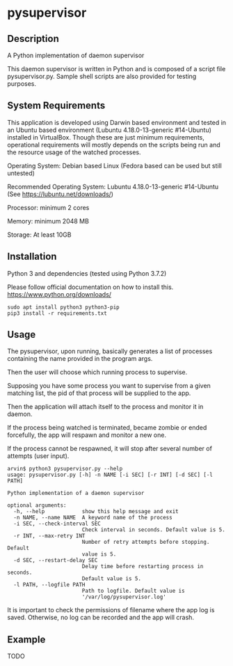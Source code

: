 # pysupervisor

## Description

A Python implementation of daemon supervisor

This daemon supervisor is written in Python and is composed of a script file pysupervisor.py. 
Sample shell scripts are also provided for testing purposes.

## System Requirements
This application is developed using Darwin based environment and tested in an Ubuntu based environment (Lubuntu 4.18.0-13-generic #14-Ubuntu) installed in VirtualBox. Though these are just minimum requirements, operational requirements will mostly depends on the scripts being run and the resource usage of the watched processes.

Operating System: Debian based Linux (Fedora based can be used but still untested)

Recommended Operating System: Lubuntu 4.18.0-13-generic #14-Ubuntu (See https://lubuntu.net/downloads/)

Processor: minimum 2 cores

Memory: minimum 2048 MB

Storage: At least 10GB

## Installation
Python 3 and dependencies (tested using Python 3.7.2)

Please follow official documentation on how to install this. https://www.python.org/downloads/

````
sudo apt install python3 python3-pip
pip3 install -r requirements.txt
````

## Usage
The pysupervisor, upon running, basically generates a list of processes containing the name provided in the program args.

Then the user will choose which running process to supervise. 

Supposing you have some process you want to supervise from a given matching list, the pid of that process will be supplied to the app.

Then the application will attach itself to the process and monitor it in daemon.

If the process being watched is terminated, became zombie or ended forcefully, the app will respawn and monitor a new one.

If the process cannot be respawned, it will stop after several number of attempts (user input).

````
arvin$ python3 pysupervisor.py --help
usage: pysupervisor.py [-h] -n NAME [-i SEC] [-r INT] [-d SEC] [-l PATH]

Python implementation of a daemon supervisor

optional arguments:
  -h, --help            show this help message and exit
  -n NAME, --name NAME  A keyword name of the process
  -i SEC, --check-interval SEC
                        Check interval in seconds. Default value is 5.
  -r INT, --max-retry INT
                        Number of retry attempts before stopping. Default
                        value is 5.
  -d SEC, --restart-delay SEC
                        Delay time before restarting process in seconds.
                        Default value is 5.
  -l PATH, --logfile PATH
                        Path to logfile. Default value is
                        '/var/log/pysupervisor.log'
````

It is important to check the permissions of filename where the app log is saved. 
Otherwise, no log can be recorded and the app will crash.

## Example
TODO
